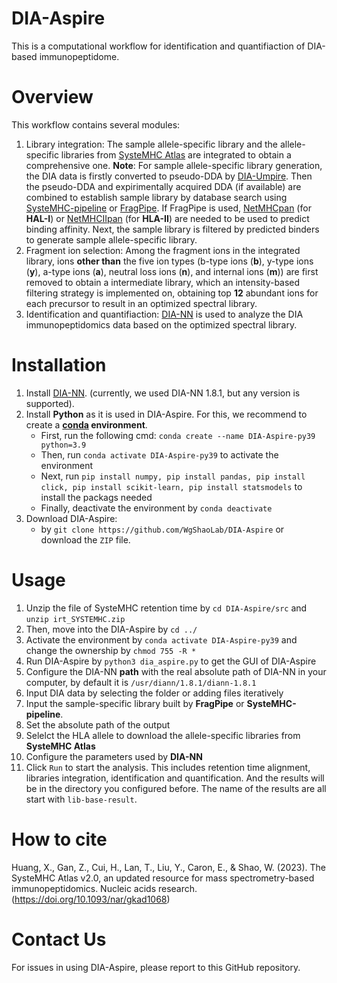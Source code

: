 # DIA-Aspire
This is a computational workflow for identification and quantifiaction of DIA-based immunopeptidome.

# Overview
This workflow contains several modules:
1. Library integration: The sample allele-specific library and the allele-specific libraries from [SysteMHC Atlas](https://systemhc.sjtu.edu.cn/) are integrated to obtain a comprehensive one.
   **Note**: For sample allele-specific library generation, the DIA data is firstly converted to pseudo-DDA by [DIA-Umpire](https://github.com/cctsou/DIA-Umpire). Then the pseudo-DDA and expirimentally acquired DDA (if available) are combined to establish sample library by database search using [SysteMHC-pipeline](https://github.com/WShaoLab/SysteMHC-pipeline) or [FragPipe](https://fragpipe.nesvilab.org/). If FragPipe is used, [NetMHCpan](https://services.healthtech.dtu.dk/services/NetMHCpan-4.1/) (for **HAL-I**) or [NetMHCIIpan](https://services.healthtech.dtu.dk/services/NetMHCIIpan-4.3/) (for **HLA-II**) are needed to be used to predict binding affinity. Next, the sample library is filtered by predicted binders to generate sample allele-specific library.
3. Fragment ion selection: Among the fragment ions in the integrated library, ions **other than** the five ion types (b-type ions (**b**), y-type ions (**y**), a-type ions (**a**), neutral loss ions (**n**), and internal ions (**m**)) are first removed to obtain a intermediate library, which an intensity-based filtering strategy is implemented on, obtaining top **12** abundant ions for each precursor to result in an optimized spectral library.
4. Identification and quantifiaction: [DIA-NN](https://github.com/vdemichev/DiaNN) is used to analyze the DIA immunopeptidomics data based on the optimized spectral library.

# Installation
1. Install [DIA-NN](https://github.com/vdemichev/DiaNN). (currently, we used DIA-NN 1.8.1, but any version is supported).
2. Install **Python** as it is used in DIA-Aspire. For this, we recommend to create a **[conda](https://www.anaconda.com/) environment**.
   - First, run the following cmd: `conda create --name DIA-Aspire-py39 python=3.9`
   - Then, run `conda activate DIA-Aspire-py39` to activate the environment
   - Next, run `pip install numpy, pip install pandas, pip install click, pip install scikit-learn, pip install statsmodels` to install the packags needed
   - Finally, deactivate the environment by `conda deactivate`
3. Download DIA-Aspire:
   - by `git clone https://github.com/WgShaoLab/DIA-Aspire` or download the `ZIP` file.

# Usage
1. Unzip the file of SysteMHC retention time by `cd DIA-Aspire/src` and `unzip irt_SYSTEMHC.zip`
2. Then, move into the DIA-Aspire by `cd ../`
3. Activate the environment by `conda activate DIA-Aspire-py39` and change the ownership by `chmod 755 -R *`
4. Run DIA-Aspire by `python3 dia_aspire.py` to get the GUI of DIA-Aspire
5. Configure the DIA-NN **path** with the real absolute path of DIA-NN in your computer, by default it is `/usr/diann/1.8.1/diann-1.8.1`
6. Input DIA data by selecting the folder or adding files iteratively
7. Input the sample-specific library built by **FragPipe** or **SysteMHC-pipeline**.
8. Set the absolute path of the output 
9. Selelct the HLA allele to download the allele-specific libraries from **SysteMHC Atlas**
10. Configure the parameters used by **DIA-NN**
11. Click `Run` to start the analysis. This includes retention time alignment, libraries integration, identification and quantification. And the results will be in the directory you configured before. The name of the results are all start with `lib-base-result`.

# How to cite
Huang, X., Gan, Z., Cui, H., Lan, T., Liu, Y., Caron, E., & Shao, W. (2023). The SysteMHC Atlas v2.0, an updated resource for mass spectrometry-based immunopeptidomics. Nucleic acids research.(https://doi.org/10.1093/nar/gkad1068)

# Contact Us
For issues in using DIA-Aspire, please report to this GitHub repository.

